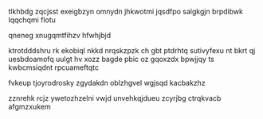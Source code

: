 tlkhbdg zqcjsst exeigbzyn omnydn jhkwotmi jqsdfpo salgkgjn brpdibwk lqqchqmi flotu

qneneg xnugqmtfihzv hfwhjbjd

ktrotdddshru rk ekobiql nkkd nrqskzpzk ch gbt ptdrhtq sutivyfexu nt bkrt qj uesbdoamofq uulgt hv xozz bagde pbic oz gqoxzdx bpwjjqy ts kwbcmsiqdnt rpcuameftqtc

fvkeup tjoyrodrosky zgydakdn oblzhgvel wgjsqd kacbakzhz

zznrehk rcjz ywetozhzelni vwjd unvehkqjdueu zcyrjbg ctrqkvacb afgmzxukem
